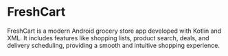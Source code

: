 # FreshCart
FreshCart is a modern Android grocery store app developed with Kotlin and XML. It includes features like shopping lists, product search, deals, and delivery scheduling, providing a smooth and intuitive shopping experience.
